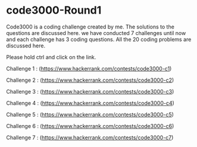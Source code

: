 # code3000-Round1
Code3000 is a coding challenge created by me. The solutions to the questions are discussed here.
we have conducted 7 challenges until now and each challenge has 3 coding questions.
All the 20 coding problems are discussed here.

Please hold ctrl and click on the link.

Challenge 1 : (https://www.hackerrank.com/contests/code3000-c1)

Challenge 2 : (https://www.hackerrank.com/contests/code3000-c2)

Challenge 3 : (https://www.hackerrank.com/contests/code3000-c3)

Challenge 4 : (https://www.hackerrank.com/contests/code3000-c4)

Challenge 5 : (https://www.hackerrank.com/contests/code3000-c5)

Challenge 6 : (https://www.hackerrank.com/contests/code3000-c6)

Challenge 7 : (https://www.hackerrank.com/contests/code3000-c7)
